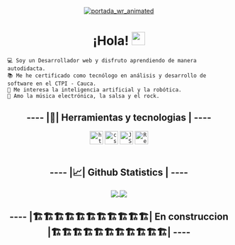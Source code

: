 <div align="center">
  
  [![portada_wr_animated](https://github.com/Wiilmar/Wiilmar/assets/130717547/d994f3df-46cc-4327-8b26-7b103cd82c78)](https://github.com/Wiilmar)

</div>

<h1 align="center">¡Hola! <img src="https://media.giphy.com/media/hvRJCLFzcasrR4ia7z/giphy.gif" width="30"> </h1>

```
💻 Soy un Desarrollador web y disfruto aprendiendo de manera autodidacta.
📚 Me he certificado como tecnólogo en análisis y desarrollo de software en el CTPI - Cauca.
📝 Me interesa la inteligencia artificial y la robótica.
🎵 Amo la música electrónica, la salsa y el rock.
```

<h2 align="center"> ---- |🧰| Herramientas y tecnologias | ---- </h2>
<div align="center">
  <code><img height="30" alt="html | logo" src="https://github.com/Wiilmar/Wiilmar/assets/130717547/d532d632-a968-419d-b9ed-c3c8a450fbc5"/></code>
  <code><img height="30" alt="css | logo" src="https://github.com/Wiilmar/Wiilmar/assets/130717547/3fa3d52b-f147-48f3-b136-6022243148de)"/></code>
  <code><img height="30" alt="JS | logo" src="https://github.com/Wiilmar/Wiilmar/assets/130717547/a810fb59-3688-478b-a215-d8e3b88e16ff"/></code>
  <code><img height="30" alt="React | logo" src="https://github.com/Wiilmar/Wiilmar/assets/130717547/e0290921-07a9-40e6-a292-0375e1629052"/></code>
</div>

<br/>
  <h2 align="center"> ---- |📈| Github Statistics | ---- </h2>
  <div align="center"> 
     <a href="">
      <img align="center" src="https://github-readme-stats-sigma-five.vercel.app/api?username=Wiilmar&show_icons=true&include_all_commits=true&count_private=true&theme=react&line_height=40" />
    </a>
    <a href="">
      <img align="center" src="https://github-readme-stats.vercel.app/api/top-langs/?username=Wiilmar&theme=react&line_height=40&hide=css"/>
    </a>
  </div>

<h2 align="center"> ---- |🏗️🏗️🏗️🏗️🏗️🏗️🏗️🏗️🏗️🏗️🏗️| En construccion |🏗️🏗️🏗️🏗️🏗️🏗️🏗️🏗️🏗️🏗️🏗️| ---- </h2>
